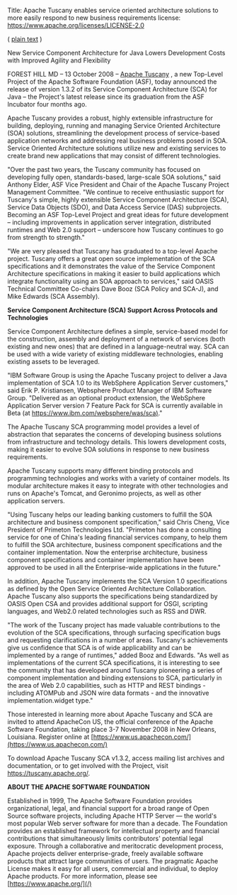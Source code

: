 Title: Apache Tuscany enables service oriented architecture solutions to more easily respond to new business requirements
license: https://www.apache.org/licenses/LICENSE-2.0

( [plain text](pr_2008_10_14.txt) )

New Service Component Architecture for Java Lowers Development Costs with
Improved Agility and Flexibility

FOREST HILL MD – 13 October 2008 – [Apache
Tuscany](https://tuscany.apache.org) , a new Top-Level Project of the Apache
Software Foundation (ASF), today announced the release of version 1.3.2 of
its Service Component Architecture (SCA) for Java – the Project's latest
release since its graduation from the ASF Incubator four months ago.

Apache Tuscany provides a robust, highly extensible infrastructure for
building, deploying, running and managing Service Oriented Architecture
(SOA) solutions, streamlining the development process of service-based
application networks and addressing real business problems posed in SOA.
Service Oriented Architecture solutions utilize new and existing services
to create brand new applications that may consist of different
technologies.

"Over the past two years, the Tuscany community has focused on developing
fully open, standards-based, large-scale SOA solutions," said Anthony
Elder, ASF Vice President and Chair of the Apache Tuscany Project
Management Committee. "We continue to receive enthusiastic support for
Tuscany's simple, highly extensible Service Component Architecture (SCA),
Service Data Objects (SDO), and Data Access Service (DAS) subprojects.
Becoming an ASF Top-Level Project and great ideas for future development
– including improvements in application server integration, distributed
runtimes and Web 2.0 support – underscore how Tuscany continues to go
from strength to strength."

"We are very pleased that Tuscany has graduated to a top-level Apache
project. Tuscany offers a great open source implementation of the SCA
specifications and it demonstrates the value of the Service Component
Architecture specifications in making it easier to build applications which
integrate functionality using an SOA approach to services," said OASIS
Technical Committee Co-chairs Dave Booz (SCA Policy and SCA-J), and Mike
Edwards (SCA Assembly).

**Service Component Architecture (SCA) Support Across Protocols and
Technologies** 

Service Component Architecture defines a simple, service-based model for
the construction, assembly and deployment of a network of services (both
existing and new ones) that are defined in a language-neutral way. SCA can
be used with a wide variety of existing middleware technologies, enabling
existing assets to be leveraged.

"IBM Software Group is using the Apache Tuscany project to deliver a Java
implementation of SCA 1.0 to its WebSphere Application Server customers,"
said Erik P. Kristiansen, Websphere Product Manager of IBM Software Group.
"Delivered as an optional product extension, the WebSphere Application
Server version 7 Feature Pack for SCA is currently available in Beta (at
[https://www.ibm.com/websphere/was/sca)](https://www.ibm.com/websphere/was/sca)."

The Apache Tuscany SCA programming model provides a level of abstraction
that separates the concerns of developing business solutions from
infrastructure and technology details. This lowers development costs,
making it easier to evolve SOA solutions in response to new business
requirements.

Apache Tuscany supports many different binding protocols and programming
technologies and works with a variety of container models. Its modular
architecture makes it easy to integrate with other technologies and runs on
Apache's Tomcat, and Geronimo projects, as well as other application
servers.

"Using Tuscany helps our leading banking customers to fulfill the SOA
architecture and business component specification," said Chris Cheng, Vice
President of Primeton Technologies Ltd. "Primeton has done a consulting
service for one of China's leading financial services company, to help them
to fulfill the SOA architecture, business component specifications and the
container implementation. Now the enterprise architecture, business
component specifications and container implementation have been approved to
be used in all the Enterprise-wide applications in the future."

In addition, Apache Tuscany implements the SCA Version 1.0 specifications
as defined by the Open Service Oriented Architecture Collaboration. Apache
Tuscany also supports the specifications being standardized by OASIS Open
CSA and provides additional support for OSGI, scripting languages, and
Web2.0 related technologies such as RSS and DWR.

"The work of the Tuscany project has made valuable contributions to the
evolution of the SCA specifications, through surfacing specification bugs
and requesting clarifications in a number of areas. Tuscany's achievements
give us confidence that SCA is of wide applicability and can be implemented
by a range of runtimes," added Booz and Edwards. "As well as
implementations of the current SCA specifications, it is interesting to see
the community that has developed around Tuscany pioneering a series of
component implementation and binding extensions to SCA, particularly in the
area of Web 2.0 capabilities, such as HTTP and REST bindings - including
ATOMPub and JSON wire data formats - and the innovative
implementation.widget type."

Those interested in learning more about Apache Tuscany and SCA are invited
to attend ApacheCon US, the official conference of the Apache Software
Foundation, taking place 3-7 November 2008 in New Orleans, Louisiana.
Register online at
[https://www.us.apachecon.com/](https://www.us.apachecon.com/) 

To download Apache Tuscany SCA v1.3.2, access mailing list archives and
documentation, or to get involved with the Project, visit
https://tuscany.apache.org/.

**ABOUT THE APACHE SOFTWARE FOUNDATION** 

Established in 1999, The Apache Software Foundation provides
organizational, legal, and financial support for a broad range of Open
Source software projects, including Apache HTTP Server — the world's most
popular Web server software for more than a decade. The Foundation provides
an established framework for intellectual property and financial
contributions that simultaneously limits contributors' potential legal
exposure. Through a collaborative and meritocratic development process,
Apache projects deliver enterprise-grade, freely available software
products that attract large communities of users. The pragmatic Apache
License makes it easy for all users, commercial and individual, to deploy
Apache products. For more information, please see
[https://www.apache.org/](/) 

